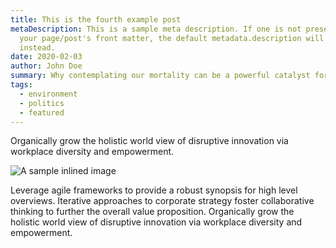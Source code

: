```yaml
---
title: This is the fourth example post
metaDescription: This is a sample meta description. If one is not present in
  your page/post's front matter, the default metadata.description will be used
  instead.
date: 2020-02-03
author: John Doe
summary: Why contemplating our mortality can be a powerful catalyst for change
tags:
  - environment
  - politics
  - featured
---
```

Organically grow the holistic world view of disruptive innovation via workplace diversity and empowerment.

![A sample inlined image](https://source.unsplash.com/random/600x400)

Leverage agile frameworks to provide a robust synopsis for high level overviews. Iterative approaches to corporate strategy foster collaborative thinking to further the overall value proposition. Organically grow the holistic world view of disruptive innovation via workplace diversity and empowerment.
